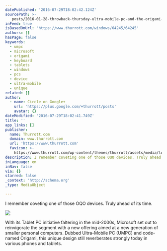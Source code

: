 ```yaml
---
datePublished: '2016-07-29T18:02:42.124Z'
sourcePath: >-
  _posts/2016-01-28-throwback-thursday-ultra-mobile-pc-and-the-origami-experien.md
inFeed: true
isBasedOnUrl: 'https://www.thurrott.com/windows/64245/64245'
authors: []
hasPage: false
keywords:
  - umpc
  - microsoft
  - origami
  - keyboard
  - tablets
  - windows
  - pcs
  - device
  - ultra-mobile
  - unique
related: []
author:
  - name: Circle on Google+
    url: 'https://plus.google.com/+thurrott/posts'
    avatar: {}
dateModified: '2016-07-29T18:02:41.749Z'
title: ''
app_links: []
publisher:
  name: Thurrott.com
  domain: www.thurrott.com
  url: 'https://www.thurrott.com'
  favicon: >-
    https://www.thurrott.com/wp-content/themes/thurrott/assets/media/logo-favicon-thurrott.png?v=1.1.4
description: I remember coveting one of those OQO devices. Truly ahead of its time.
inLanguage: en
inNav: false
via: {}
starred: false
_context: 'http://schema.org'
_type: MediaObject

---
```

I remember coveting one of those OQO devices. Truly ahead of its time.

<article style=""><img src="https://s3-us-west-2.amazonaws.com/the-grid-img/p/8ba1d26987787ea53cf1e5be88150120fb5daa91.jpg" /><p>With its Tablet PC initiative faltering in the mid-2000s, Microsoft set out to reinvigorate the segment with a new offering aimed at a new generation of smaller personal computers. Dubbed Ultra-Mobile PC (UMPC) and code-named Origami, this unique design still reverberates strongly today in various phones and tablets.</p></article>
